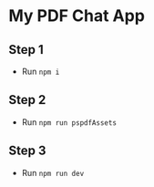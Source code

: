# My PDF Chat App

## Step 1
- Run `npm i`
## Step 2
- Run `npm run pspdfAssets`
## Step 3
- Run `npm run dev`